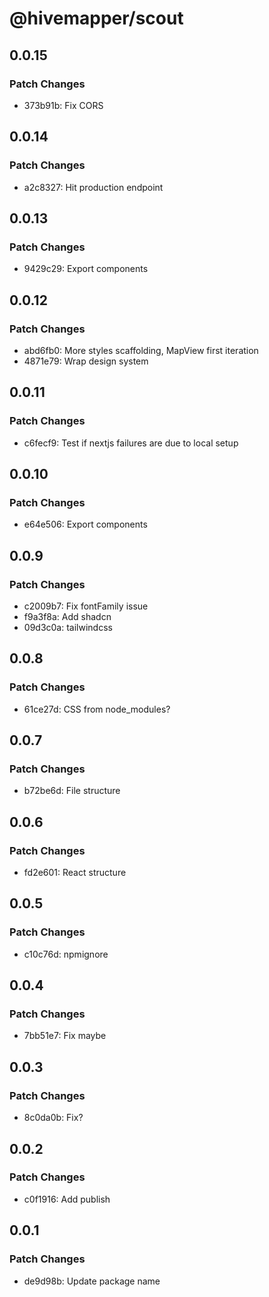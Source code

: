 # @hivemapper/scout

## 0.0.15

### Patch Changes

- 373b91b: Fix CORS

## 0.0.14

### Patch Changes

- a2c8327: Hit production endpoint

## 0.0.13

### Patch Changes

- 9429c29: Export components

## 0.0.12

### Patch Changes

- abd6fb0: More styles scaffolding, MapView first iteration
- 4871e79: Wrap design system

## 0.0.11

### Patch Changes

- c6fecf9: Test if nextjs failures are due to local setup

## 0.0.10

### Patch Changes

- e64e506: Export components

## 0.0.9

### Patch Changes

- c2009b7: Fix fontFamily issue
- f9a3f8a: Add shadcn
- 09d3c0a: tailwindcss

## 0.0.8

### Patch Changes

- 61ce27d: CSS from node_modules?

## 0.0.7

### Patch Changes

- b72be6d: File structure

## 0.0.6

### Patch Changes

- fd2e601: React structure

## 0.0.5

### Patch Changes

- c10c76d: npmignore

## 0.0.4

### Patch Changes

- 7bb51e7: Fix maybe

## 0.0.3

### Patch Changes

- 8c0da0b: Fix?

## 0.0.2

### Patch Changes

- c0f1916: Add publish

## 0.0.1

### Patch Changes

- de9d98b: Update package name
